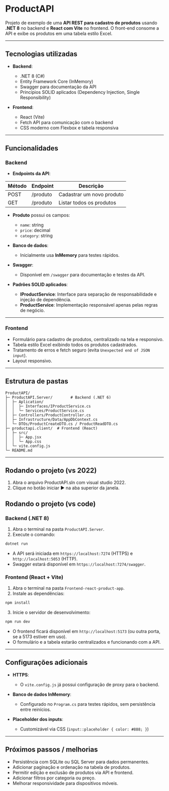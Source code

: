 # ProductAPI

Projeto de exemplo de uma **API REST para cadastro de produtos** usando **.NET 8** no backend e **React com Vite** no frontend. O front-end consome a API e exibe os produtos em uma tabela estilo Excel.

---

## Tecnologias utilizadas

- **Backend**:

  - .NET 8 (C#)
  - Entity Framework Core (InMemory)
  - Swagger para documentação da API
  - Princípios SOLID aplicados (Dependency Injection, Single Responsibility)

- **Frontend**:

  - React (Vite)
  - Fetch API para comunicação com o backend
  - CSS moderno com Flexbox e tabela responsiva

---

## Funcionalidades

### Backend

- **Endpoints da API**:

| Método | Endpoint | Descrição                 |
| ------ | -------- | ------------------------- |
| POST   | /produto | Cadastrar um novo produto |
| GET    | /produto | Listar todos os produtos  |

- **Produto** possui os campos:

  - `name`: string
  - `price`: decimal
  - `category`: string

- **Banco de dados**:
  - Inicialmente usa **InMemory** para testes rápidos.

- **Swagger**:
  - Disponível em `/swagger` para documentação e testes da API.

- **Padrões SOLID aplicados**:

  - **IProductService**: Interface para separação de responsabilidade e injeção de dependência.
  - **ProductService**: Implementação responsável apenas pelas regras de negócio.

---

### Frontend

- Formulário para cadastro de produtos, centralizado na tela e responsivo.
- Tabela estilo Excel exibindo todos os produtos cadastrados.
- Tratamento de erros e fetch seguro (evita `Unexpected end of JSON input`).
- Layout responsivo.

---

## Estrutura de pastas

```
ProductAPI/
├─ ProductAPI.Server/        # Backend (.NET 6)
│  ├─ Aplication/
│  │  ├─ Interfaces/IProductService.cs
│  │  └─ Services/ProductService.cs
│  ├─ Controllers/ProductController.cs
│  ├─ Infrastructure/Data/AppDbContext.cs
│  └─ DTOs/ProductCreateDTO.cs / ProductReadDTO.cs
├─ productapi.client/  # Frontend (React)
│  ├─ src/
│  │  ├─ App.jsx
│  │  └─ App.css
│  └─ vite.config.js
└─ README.md
```

---
## Rodando o projeto (vs 2022)

1. Abra o arquivo ProductAPI.sln com visual studio 2022.
2. Clique no botão iniciar ▶ na aba superior da janela.

## Rodando o projeto (vs code)

### Backend (.NET 8)

1. Abra o terminal na pasta `ProductAPI.Server`.
2. Execute o comando:

```bash
dotnet run
```

- A API será iniciada em `https://localhost:7274` (HTTPS) e `http://localhost:5053` (HTTP).
- Swagger estará disponível em `https://localhost:7274/swagger`.

### Frontend (React + Vite)

1. Abra o terminal na pasta `Frontend-react-product-app`.
2. Instale as dependências:

```bash
npm install
```

3. Inicie o servidor de desenvolvimento:

```bash
npm run dev
```

- O frontend ficará disponível em `http://localhost:5173` (ou outra porta, se a 5173 estiver em uso).
- O formulário e a tabela estarão centralizados e funcionando com a API.

---

## Configurações adicionais

- **HTTPS**:

  - O `vite.config.js` já possui configuração de proxy para o backend.

- **Banco de dados InMemory**:

  - Configurado no `Program.cs` para testes rápidos, sem persistência entre reinícios.

- **Placeholder dos inputs**:

  - Customizável via CSS (`input::placeholder { color: #888; }`)

---

## Próximos passos / melhorias

- Persistência com SQLite ou SQL Server para dados permanentes.
- Adicionar paginação e ordenação na tabela de produtos.
- Permitir edição e exclusão de produtos via API e frontend.
- Adicionar filtros por categoria ou preço.
- Melhorar responsividade para dispositivos móveis.

